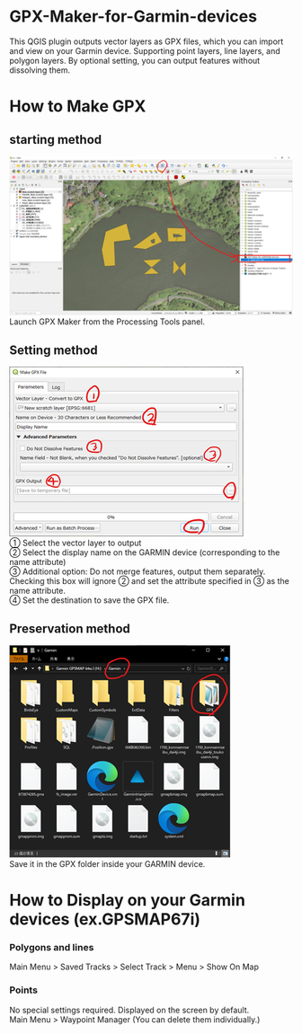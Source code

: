 # GPX-Maker-for-Garmin-devices
This QGIS plugin outputs vector layers as GPX files, which you can import and view on your Garmin device. Supporting point layers, line layers, and polygon layers. By optional setting, you can output features without dissolving them.<br>

# How to Make GPX
## starting method
![画像名](./画像4.png)<br>
Launch GPX Maker from the Processing Tools panel.<br>
## Setting method
![画像名](./画像5.png)<br>
① Select the vector layer to output<br>
② Select the display name on the GARMIN device (corresponding to the name attribute)<br>
③ Additional option: Do not merge features, output them separately. Checking this box will ignore ② and set the attribute specified in ③ as the name attribute.<br>
④ Set the destination to save the GPX file.<br>

## Preservation method
![画像名](./画像6.png)<br>
Save it in the GPX folder inside your GARMIN device.<br>

# How to Display on your Garmin devices (ex.GPSMAP67i)
### Polygons and lines
Main Menu > Saved Tracks > Select Track > Menu > Show On Map<br>

### Points
No special settings required. Displayed on the screen by default.<br>
Main Menu > Waypoint Manager (You can delete them individually.)

